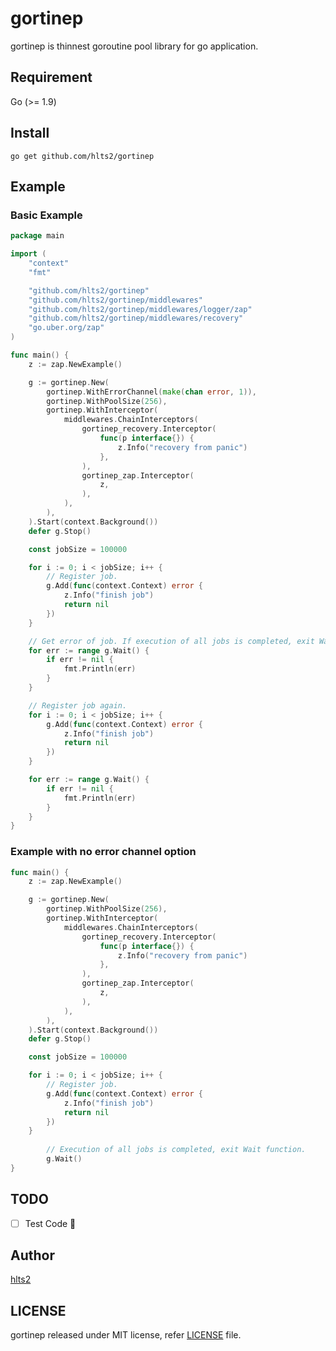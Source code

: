 # gortinep

gortinep is thinnest goroutine pool library for go application.

## Requirement

Go (>= 1.9)

## Install

```
go get github.com/hlts2/gortinep
```

## Example
### Basic Example
```go
package main

import (
	"context"
	"fmt"

	"github.com/hlts2/gortinep"
	"github.com/hlts2/gortinep/middlewares"
	"github.com/hlts2/gortinep/middlewares/logger/zap"
	"github.com/hlts2/gortinep/middlewares/recovery"
	"go.uber.org/zap"
)

func main() {
	z := zap.NewExample()

	g := gortinep.New(
		gortinep.WithErrorChannel(make(chan error, 1)),
		gortinep.WithPoolSize(256),
		gortinep.WithInterceptor(
			middlewares.ChainInterceptors(
				gortinep_recovery.Interceptor(
					func(p interface{}) {
						z.Info("recovery from panic")
					},
				),
				gortinep_zap.Interceptor(
					z,
				),
			),
		),
	).Start(context.Background())
	defer g.Stop()

	const jobSize = 100000

	for i := 0; i < jobSize; i++ {
		// Register job.
		g.Add(func(context.Context) error {
			z.Info("finish job")
			return nil
		})
	}

	// Get error of job. If execution of all jobs is completed, exit Wait function.
	for err := range g.Wait() {
		if err != nil {
			fmt.Println(err)
		}
	}

	// Register job again.
	for i := 0; i < jobSize; i++ {
		g.Add(func(context.Context) error {
			z.Info("finish job")
			return nil
		})
	}

	for err := range g.Wait() {
		if err != nil {
			fmt.Println(err)
		}
	}
}
```

### Example with no error channel option

```go
func main() {
	z := zap.NewExample()

	g := gortinep.New(
		gortinep.WithPoolSize(256),
		gortinep.WithInterceptor(
			middlewares.ChainInterceptors(
				gortinep_recovery.Interceptor(
					func(p interface{}) {
						z.Info("recovery from panic")
					},
				),
				gortinep_zap.Interceptor(
					z,
				),
			),
		),
	).Start(context.Background())
	defer g.Stop()

	const jobSize = 100000

	for i := 0; i < jobSize; i++ {
		// Register job.
		g.Add(func(context.Context) error {
			z.Info("finish job")
			return nil
		})
	}
        
        // Execution of all jobs is completed, exit Wait function.
        g.Wait()
}
```

## TODO
- [ ] Test Code :pray:

## Author
[hlts2](https://github.com/hlts2)

## LICENSE
gortinep released under MIT license, refer [LICENSE](https://github.com/hlts2/gortinep/blob/master/LICENSE) file.
